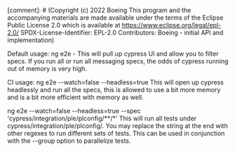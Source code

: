 [comment]: # (Copyright (c) 2022 Boeing This program and the accompanying materials are made available under the terms of the Eclipse Public License 2.0 which is available at https://www.eclipse.org/legal/epl-2.0/ SPDX-License-Identifier: EPL-2.0 Contributors:      Boeing - initial API and implementation)

Default usage: ng e2e - This will pull up cypress UI and allow you to filter specs. If you run all or run all messaging specs, the odds of cypress running out of memory is very high.

CI usage: ng e2e --watch=false --headless=true 
This will open up cypress headlessly and run all the specs, this is allowed to use a bit more memory and is a bit more efficient with memory as well.

ng e2e --watch=false --headless=true --spec 'cypress/integration/ple/plconfig/**/*'
This will run all tests under cypress/integration/ple/plconfig/. You may replace the string at the end with other regexes to run different sets of tests. This can be used in conjunction with the --group option to parallelize tests.